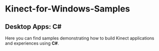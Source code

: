 Kinect-for-Windows-Samples 
==========================

## Desktop Apps: **C#**

Here you can find samples demonstrating how to build Kinect applications and experiences using **C#**.
